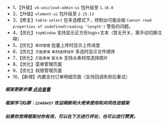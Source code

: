 * 1、【升级】`vk-unicloud-admin-ui` 包升级至 `1.16.0`
* 2、【升级】`element-ui` 包升级至 `2.15.13`
* 3、【修复】`table-select` 在多选模式下，控制台可能会报 `Cannot read properties of undefined(reading 'length')` 警告的问题。
* 4、【优化】`topWindow` 支持显示正方形logo+文本（暂无开关，需手动切换注释）
* 5、【优化】`素材管理` 批量上传时显示上传进度
* 6、【优化】`万能表单` `素材选择组件` 多选时显示文件顺序
* 7、【优化】`万能表单` `富文本` 支持从素材库选择图片
* 8、【优化】菜单管理页面
* 9、【优化】权限管理页面
* 10、【新增】内置支付订单明细页面（支持回调失败后重试）

##### 框架更新步骤 [点击查看](https://vkdoc.fsq.pub/admin/1/update.html)
##### 框架学习Q群：`22466457` 欢迎萌新和大佬来使用和共同改进框架

##### 如果你觉得框架对你有用，可以在下方进行评论，也可以进行赞赏。
